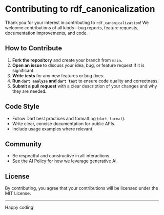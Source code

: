 # Contributing to rdf_canonicalization

Thank you for your interest in contributing to `rdf_canonicalization`! We welcome contributions of all kinds—bug reports, feature requests, documentation improvements, and code.

## How to Contribute

1. **Fork the repository** and create your branch from `main`.
2. **Open an issue** to discuss your idea, bug, or feature request if it is significant.
3. **Write tests** for any new features or bug fixes.
4. **Run `dart analyze` and `dart test`** to ensure code quality and correctness.
5. **Submit a pull request** with a clear description of your changes and why they are needed.

## Code Style
- Follow Dart best practices and formatting (`dart format`).
- Write clear, concise documentation for public APIs.
- Include usage examples where relevant.

## Community
- Be respectful and constructive in all interactions.
- See the [AI Policy](README.md#ai-policy) for how we leverage generative AI.

## License
By contributing, you agree that your contributions will be licensed under the MIT License.

---

Happy coding!
